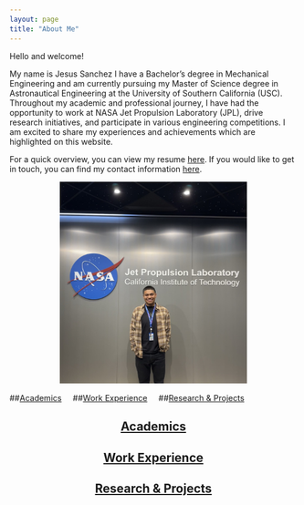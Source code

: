 ```yaml
---
layout: page
title: "About Me"
---
```


Hello and welcome! 

My name is Jesus Sanchez I have a Bachelor’s degree in Mechanical Engineering and am currently pursuing my Master of Science degree in Astronautical Engineering at the University of Southern California (USC). Throughout my academic and professional journey, I have had the opportunity to work at NASA Jet Propulsion Laboratory (JPL), drive research initiatives, and participate in various engineering competitions. I am excited to share my experiences and achievements which are highlighted on this website. 



For a quick overview, you can view my resume [here](JesusSanchez.pdf). If you would like to get in touch, you can find my contact information [here](contact.md). 

<div style="text-align: center;">
  <img src="MePic1.jpg" alt="Image" style="width: 65%;">
</div>

##[Academics](academics.md)&nbsp;&nbsp;&nbsp;&nbsp;&nbsp;##[Work Experience](workexp.md)&nbsp;&nbsp;&nbsp;&nbsp;&nbsp;##[Research & Projects](projects.md)

<div style="text-align: center;">
  
  <h2><a href="academics.md">Academics</a></h2>
  
  <h2><a href="workexp.md">Work Experience</a></h2>
  
  <h2><a href="projects.md">Research & Projects</a></h2>
  
</div>
